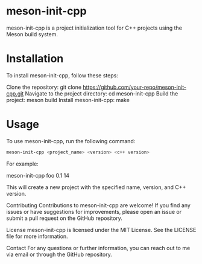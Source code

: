 # meson-init-cpp
meson-init-cpp is a project initialization tool for C++ projects using the Meson build system.

# Installation
To install meson-init-cpp, follow these steps:

Clone the repository: git clone https://github.com/your-repo/meson-init-cpp.git
Navigate to the project directory: cd meson-init-cpp
Build the project: meson build
Install meson-init-cpp: make

# Usage
To use meson-init-cpp, run the following command:


```bash
meson-init-cpp <project_name> <version> <c++ version>
```

For example:

meson-init-cpp foo 0.1 14


This will create a new project with the specified name, version, and C++ version.

Contributing
Contributions to meson-init-cpp are welcome! If you find any issues or have suggestions for improvements, please open an issue or submit a pull request on the GitHub repository.

License
meson-init-cpp is licensed under the MIT License. See the LICENSE file for more information.

Contact
For any questions or further information, you can reach out to me via email or through the GitHub repository.
